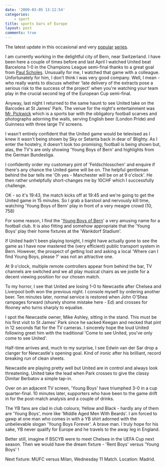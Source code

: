 ```yaml
---
date: '2009-03-05 13:12:54'
categories:
    - sport
title: sports bars of Europe
layout: post
comments: true
---
```

The latest update in this occasional and very
[popular](http://www.nbrightside.com/blog/2006/01/13/sports-bars-of-europe)
[series](http://www.nbrightside.com/blog/2006/04/26/sports-bars-of-europe-2).

I am currently working in the delightful city of Bern, near Switzerland.
I have been here a couple of times before and last April I watched
United beat Barcelona 1-0 in the Champions League semi-final thanks to a
great goal from [Paul
Scholes](http://www.nbrightside.com/blog/2007/05/02/open-letter-to-paul-scholes).
Unusually for me, I watched that game with a colleague. Unfortunately
for him, I don't think I was very good company. Well, I mean - who
really wants to discuss whether 'late delivery of the extracts pose a
serious risk to the success of the project' when you're watching your
team play in the crucial second leg of the European Cup semi-final.

Anyway, last night I returned to the same haunt to see United take on
the Barcodes at St James' Park. The venue for the night's entertainment
was [Mr. Pickwick](http://www.pickwick.ch/bern/index.php) which is a
sports bar with the obligatory football scarves and photographs adorning
the walls, serving English beer (London Pride) and Guinness with three
large TV screens.

I wasn't entirely confident that the United game would be televised as I
knew it wasn't being shown by Sky or Setanta back in dear ol' Blighty.
As I enter the hostelry, it doesn't look too promising; football is
being shown but, alas, the TV's are only showing 'Young Boys of Bern'
and highlights from the German Bundesliga.

I confidently order my customary pint of 'Feldschlosschen' and enquire
if there's any chance the United game will be on. The helpful gentleman
behind the bar tells me 'Oh yes - Manchester will be on at 9 o'clock'.
He then rather unhelpfully short-changes me by 10CHF which I
successfully challenge.

OK - so it's 19:43, the match kicks off at 19:45 and we're going to get
the United game in 15 minutes. So I grab a barstool and nervously kill
time, watching 'Young Boys of Bern' play in front of a very meagre crowd
(10, 758)

For some reason, I find the '[Young Boys of
Bern](http://www.bscyb.ch/yb-index.htm)' a very amusing name for a
football club. It is also fitting and somehow appropriate that the
'Young Boys' play their home fixtures at the 'Wankdorf Stadium'.

If United hadn't been playing tonight, I might have actually gone to see
the game as I have now mastered the (very efficient) public transport
system in Bern. However, the prospect of getting lost and asking a local
'Where can I find Young Boys, please ?' was not an attractive one.

At 9 o'clock, multiple remote controllers appear from behind the bar, TV
channels are switched and we all play musical chairs as we jostle for a
decent viewing position for our chosen match.

To my horror, I see that United are losing 1-0 to Newcastle after
Chelsea and Liverpool both won the previous night. I console myself by
ordering another beer. Ten minutes later, normal service is restored
when John O'Shea rampages forward (shurely shome mistake here - Ed) and
crosses for Rooney who turns sharply to equalise.

I spot the Newcastle owner, Mike Ashley, sitting in the stand. This must
be his first visit to St James' Park since he sacked Keegan and necked
that pint in 12 seconds flat for the TV cameras. I sincerely hope the
loud United following greet him with the traditional 'Come to see
United, you've only come to see United'.

Half-time arrives and, much to my surprise, I see Edwin van der Sar drop
a clanger for Newcastle's opening goal. Kind of ironic after his
brilliant, record breaking run of clean sheets.

Newcastle are playing pretty well but United are in control and always
look threatening. United take the lead when Park crosses to give the
classy Dimitar Berbatov a simple tap-in.

Over on an adjacent TV screen, 'Young Boys' have triumphed 3-0 in a cup
quarter-final. 10 minutes later, supporters who have been to the game
drift in for the post-match analysis and a couple of drinks.

The YB fans are clad in club colours; Yellow and Black - hardly any of
them are 'Young Boys', more like 'Middle Aged Men With Beards'. I am
forced to gawp at one man who comes in with a YB shirt adorned with the
unbelievable slogan 'Young Boys Forever'. A brave man. I truly hope for
his sake, YB never qualify for Europe and he travels to the away leg in
England.

Better still, imagine if BSCYB were to meet Chelsea in the UEFA Cup next
season. Then we would have the dream fixture - 'Rent Boys' versus 'Young
Boys' !

Next fixture: MUFC versus Milan, Wednesday 11 Match. Location: Madrid.
